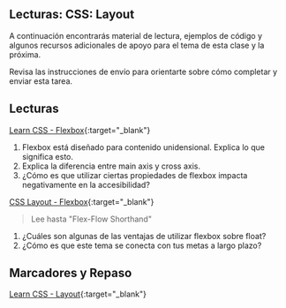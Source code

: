 ﻿## Lecturas: CSS: Layout

A continuación encontrarás material de lectura, ejemplos de código y algunos recursos adicionales de apoyo para el tema de esta clase y la próxima.

Revisa las instrucciones de envío para orientarte sobre cómo completar y enviar esta tarea.

## Lecturas

[Learn CSS - Flexbox](https://web.dev/learn/css/flexbox?hl=es){:target="_blank"}

1. Flexbox está diseñado para contenido unidensional. Explica lo que significa esto.
1. Explica la diferencia entre main axis y cross axis.
1. ¿Cómo es que utilizar ciertas propiedades de flexbox impacta negativamente en la accesibilidad?

[CSS Layout - Flexbox](https://developer.mozilla.org/es/docs/Learn/CSS/CSS_layout/Flexbox){:target="_blank"}
> Lee hasta "Flex-Flow Shorthand"

1. ¿Cuáles son algunas de las ventajas de utilizar flexbox sobre float?
1. ¿Cómo es que este tema se conecta con tus metas a largo plazo?

## Marcadores y Repaso

[Learn CSS - Layout](https://web.dev/learn/css/layout?hl=es){:target="_blank"}

<!--
## Recursos adicionales

### Videos
 -->

